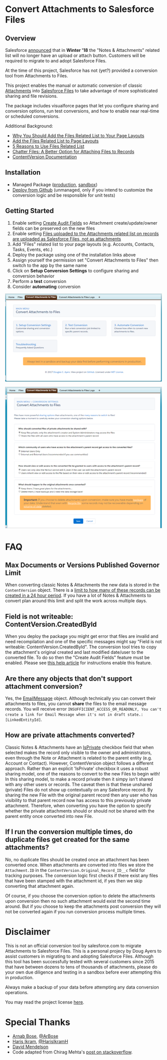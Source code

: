 Convert Attachments to Salesforce Files
=======================================

Overview
--------

Salesforce [announced](https://releasenotes.docs.salesforce.com/en-us/spring17/release-notes/rn_files_add_related_list_to_page_layouts.htm) that in **Winter '18**
the "Notes & Attachments" related list will no longer have an upload or attach button. Customers will be required to migrate to and adopt Salesforce Files.

At the time of this project, Salesforce has not (yet?) provided a conversion tool from Attachments to Files.

This project enables the manual or automatic conversion of classic [Attachments](https://developer.salesforce.com/docs/atlas.en-us.api.meta/api/sforce_api_objects_attachment.htm)
into [Salesforce Files](https://developer.salesforce.com/docs/atlas.en-us.api.meta/api/sforce_api_objects_contentversion.htm)
to take advantage of more sophisticated sharing and file revisions.

The package includes visualforce pages that let you configure sharing and conversion options, run test conversions, and how to enable near real-time or scheduled conversions.

Additional Background:
* [Why You Should Add the Files Related List to Your Page Layouts](https://releasenotes.docs.salesforce.com/en-us/spring17/release-notes/rn_files_add_related_list_to_page_layouts.htm)
* [Add the Files Related List to Page Layouts](http://docs.releasenotes.salesforce.com/en-us/winter16/release-notes/rn_chatter_files_related_list.htm)
* [5 Reasons to Use Files Related List](https://admin.salesforce.com/5-reasons-use-files-related-list)
* [Chatter Files: A Better Option for Attaching Files to Records](https://www.salesforce.com/blog/2012/04/chatter-files-a-better-option-for-attaching-files-to-records.html)
* [ContentVersion Documentation](https://developer.salesforce.com/docs/atlas.en-us.api.meta/api/sforce_api_objects_contentversion.htm)


Installation
------------

* Managed Package ([production](), [sandbox]())
* [Deploy from Github](https://githubsfdeploy.herokuapp.com) (unmanaged, only if you intend to customize the conversion logic and be responsible for unit tests)


Getting Started
---------------

1. Enable setting [Create Audit Fields](https://help.salesforce.com/articleView?id=Enable-Create-Audit-Fields) so Attachment create/update/owner fields can be preserved on the new files
2. Enable setting [Files uploaded to the Attachments related list on records are uploaded as Salesforce Files, not as attachments](https://releasenotes.docs.salesforce.com/en-us/spring16/release-notes/rn_files_notes_attachments_list.htm)
3. Add "Files" related list to your page layouts (e.g. Accounts, Contacts, Tasks, Events, etc.)
4. Deploy the package using one of the installation links above
5. Assign yourself the permission set "Convert Attachments to Files" then switch to the app by the same name
6. Click on **Setup Conversion Settings** to configure sharing and conversion behavior
7. Perform a **test** conversion
8. Consider **automating** conversion

![screen shot](images/pages-main-menu.png)

![screen shot](images/pages-conversion-settings.png)


FAQ
===

Max Documents or Versions Published Governor Limit
--------------------------------------------------
When converting classic Notes & Attachments the new data is stored in the `ContentVersion` object.
There is a [limit to how many of these records can be created in a 24 hour period](https://help.salesforce.com/articleView?id=limits_general.htm&language=en_US&type=0).
If you have a lot of Notes & Attachments to convert plan around this limit and split the work across multiple days.


Field is not writeable: ContentVersion.CreatedById
--------------------------------------------------
When you deploy the package you might get error that files are invalid and need recompilation and one of the specific messages
might say "Field is not writeable: ContentVersion.CreatedById". The conversion tool tries to copy the attachment's original
created and last modified date/user to the converted file. To do so then the "Create Audit Fields" feature must be enabled.
Please see [this help article](https://help.salesforce.com/articleView?id=Enable-Create-Audit-Fields) for instructions enable this feature.


Are there any objects that don't support attachment conversion?
---------------------------------------------------------------
Yes, the [EmailMessage](https://developer.salesforce.com/docs/atlas.en-us.api.meta/api/sforce_api_objects_emailmessage.htm) object.
Although technically you can convert their attachments to files, you cannot **share** the files to the email message records.
You will receive error `INSUFFICIENT_ACCESS_OR_READONLY, You can't create a link for Email Message when it's not in draft state.: [LinkedEntityId]`.


How are private attachments converted?
--------------------------------------
Classic Notes & Attachments have an [IsPrivate](https://help.salesforce.com/apex/HTViewHelpDoc?id=notes_fields.htm) checkbox field that when selected
makes the record only visible to the owner and administrators, even through the
Note or Attachment is related to the parent entity (e.g. Account or Contact).
However, ContentVersion object follows a different approach. Rather than an
explicit 'IsPrivate' checkbox it uses a robust sharing model, one of the reasons
to convert to the new Files to begin with! In this sharing model, to
make a record private then it simpy isn't shared with any other users or records.
The caveat then is that these unshared (private) Files do not show up
contextually on any Salesforce record. By sharing the new File with the
original parent record then any user who has visibility to that parent record now
has access to this previously private attachment. Therefore, when converting
you have the option to specify whether the private attachments should
or should not be shared with the parent entity once converted into new File.


If I run the conversion multiple times, do duplicate files get created for the same attachments?
------------------------------------------------------------------------------------------------
No, no duplicate files should be created once an attachment has been converted once.
When attachments are converted into files we store the `Attachment.ID` in the `ContentVersion.Original_Record_ID__c` field for tracking purposes.
The conversion logic first checks if there exist any files that have been stamped with the attachment id, if yes then we skip converting that attachment again.

Of course, if you choose the conversion option to delete the attachments upon conversion then no such attachment would exist the second time around.
But if you choose to keep the attachments post conversion they will not be converted again if you run conversion process multiple times.


Disclaimer
==========

This is not an official conversion tool by salesforce.com to migrate Attachments to Salesforce Files.
This is a personal projecy by Doug Ayers to assist customers in migrating to and adopting Salesforce Files.
Although this tool has been successfully tested with several customers since 2015 that have
between dozens to tens of thousands of attachments, please do your own due diligence
and testing in a sandbox before ever attempting this in production.

Always make a backup of your data before attempting any data conversion operations.

You may read the project license [here](https://github.com/DouglasCAyers/sfdc-convert-attachments-to-chatter-files/blob/master/LICENSE).


Special Thanks
==============

* [Arnab Bose](https://www.linkedin.com/in/abosesf/), [@ArBose](https://twitter.com/ArBose)
* [Haris Ikram](https://www.linkedin.com/in/harisikram/), [@HarisIkramH](https://twitter.com/HarisIkramH)
* [David Mendelson](https://www.linkedin.com/in/davidmendelson/)
* Code adapted from Chirag Mehta's [post on stackoverflow](http://stackoverflow.com/questions/11395148/related-content-stored-in-which-object-how-to-create-related-content-recor).